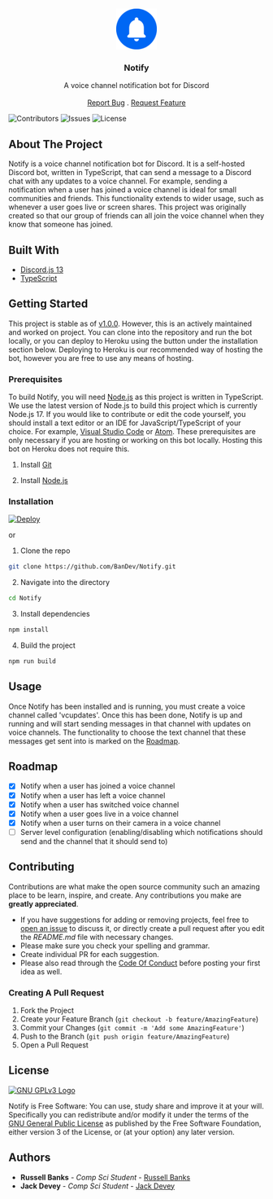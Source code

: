 <br/>
<p align="center">
  <a href="https://github.com/BanDev/Notify">
    <img src="assets/logo-round.svg" alt="Logo" width="80" height="80">
  </a>

  <h3 align="center">Notify</h3>

  <p align="center">
    A voice channel notification bot for Discord
    <br/>
    <br/>
    <a href="https://github.com/BanDev/Notify/issues">Report Bug</a>
    .
    <a href="https://github.com/BanDev/Notify/issues">Request Feature</a>
  </p>
</p>


![Contributors](https://img.shields.io/github/contributors/BanDev/Notify?color=dark-green) ![Issues](https://img.shields.io/github/issues/BanDev/Notify) ![License](https://img.shields.io/github/license/BanDev/Notify)

## About The Project

Notify is a voice channel notification bot for Discord. It is a self-hosted Discord bot, written in TypeScript, that can send a message to a Discord  chat with any updates to a voice channel. For example, sending a notification when a user has joined a voice channel is ideal for small communities and friends. This functionality extends to wider usage, such as whenever a user goes live or screen shares. This project was originally created so that our group of friends can all join the voice channel when they know that someone has joined.

## Built With

* [Discord.js 13](https://github.com/discordjs/discord.js)
* [TypeScript](https://github.com/microsoft/TypeScript)

## Getting Started

This project is stable as of [v1.0.0](https://github.com/BanDev/Notify/releases/tag/v1.0.0). However, this is an actively maintained and worked on project. You can clone into the repository and run the bot locally, or you can deploy to Heroku using the button under the installation section below. Deploying to Heroku is our recommended way of hosting the bot, however you are free to use any means of hosting.

### Prerequisites

To build Notify, you will need [Node.js](https://nodejs.org/) as this project is written in TypeScript. We use the latest version of Node.js to build this project which is currently Node.js 17. If you would like to contribute or edit the code yourself, you should install a text editor or an IDE for JavaScript/TypeScript of your choice. For example, [Visual Studio Code](https://github.com/Microsoft/vscode) or [Atom](https://github.com/atom/atom). These prerequisites are only necessary if you are hosting or working on this bot locally. Hosting this bot on Heroku does not require this.

1. Install [Git](https://git-scm.com/downloads)

2. Install [Node.js](https://nodejs.org/en/download/)

### Installation

[![Deploy](https://www.herokucdn.com/deploy/button.svg)](https://heroku.com/deploy?template=https://github.com/bandev/notify)

or

1. Clone the repo

```sh
git clone https://github.com/BanDev/Notify.git
```

2. Navigate into the directory

```sh
cd Notify
```

3. Install dependencies

```sh
npm install
```

4. Build the project

```sh
npm run build
```

## Usage

Once Notify has been installed and is running, you must create a voice channel called 'vcupdates'. Once this has been done, Notify is up and running and will start sending messages in that channel with updates on voice channels. The functionality to choose the text channel that these messages get sent into is marked on the [Roadmap](#roadmap).

## Roadmap

- [x] Notify when a user has joined a voice channel
- [x] Notify when a user has left a voice channel
- [x] Notify when a user has switched voice channel
- [x] Notify when a user goes live in a voice channel
- [x] Notify when a user turns on their camera in a voice channel
- [ ] Server level configuration (enabling/disabling which notifications should send and the channel that it should send to)

## Contributing

Contributions are what make the open source community such an amazing place to be learn, inspire, and create. Any contributions you make are **greatly appreciated**.
* If you have suggestions for adding or removing projects, feel free to [open an issue](https://github.com/BanDev/Notify/issues/new) to discuss it, or directly create a pull request after you edit the *README.md* file with necessary changes.
* Please make sure you check your spelling and grammar.
* Create individual PR for each suggestion.
* Please also read through the [Code Of Conduct](https://github.com/BanDev/Notify/blob/main/CODE_OF_CONDUCT.md) before posting your first idea as well.

### Creating A Pull Request

1. Fork the Project
2. Create your Feature Branch (`git checkout -b feature/AmazingFeature`)
3. Commit your Changes (`git commit -m 'Add some AmazingFeature'`)
4. Push to the Branch (`git push origin feature/AmazingFeature`)
5. Open a Pull Request

## License
[![GNU GPLv3 Logo](https://www.gnu.org/graphics/gplv3-127x51.png)](http://www.gnu.org/licenses/gpl-3.0.en.html)

Notify is Free Software: You can use, study share and improve it at your will. Specifically you can redistribute and/or modify it under the terms of the [GNU General Public License](http://www.gnu.org/licenses/gpl-3.0.en.html) as published by the Free Software Foundation, either version 3 of the License, or (at your option) any later version.

## Authors

* **Russell Banks** - *Comp Sci Student* - [Russell Banks](https://github.com/russellbanks/)
* **Jack Devey** - *Comp Sci Student* - [Jack Devey](https://github.com/jackdevey/)
